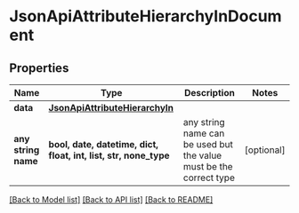 # JsonApiAttributeHierarchyInDocument


## Properties
Name | Type | Description | Notes
------------ | ------------- | ------------- | -------------
**data** | [**JsonApiAttributeHierarchyIn**](JsonApiAttributeHierarchyIn.md) |  | 
**any string name** | **bool, date, datetime, dict, float, int, list, str, none_type** | any string name can be used but the value must be the correct type | [optional]

[[Back to Model list]](../README.md#documentation-for-models) [[Back to API list]](../README.md#documentation-for-api-endpoints) [[Back to README]](../README.md)


